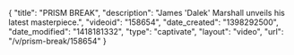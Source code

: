 {
    "title": "PRISM BREAK",
    "description": "James 'Dalek' Marshall unveils his latest masterpiece.",
    "videoid": "158654",
    "date_created": "1398292500",
    "date_modified": "1418181332",
    "type": "captivate",
    "layout": "video",
    "url": "\/v\/prism-break\/158654"
}